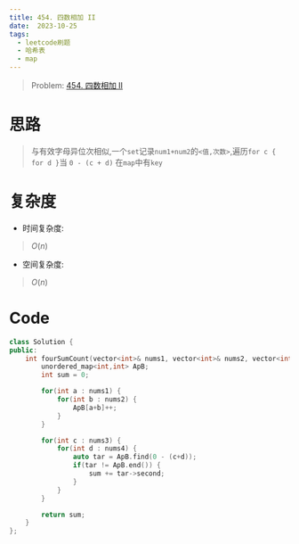```yaml
---
title: 454. 四数相加 II
date:  2023-10-25
tags:
  - leetcode刷题
  - 哈希表
  - map
---
```


> Problem: [454. 四数相加 II](https://leetcode.cn/problems/4sum-ii/description/)

  

# 思路

> 与有效字母异位次相似,一个`set`记录`num1+num2`的`<值,次数>`,遍历`for c { for d }`当 `0 - (c + d)` 在`map`中有`key`

  

# 复杂度

- 时间复杂度:

> $O(n)$

  

- 空间复杂度:

> $O(n)$

  
  

# Code

```C++
class Solution {
public:
    int fourSumCount(vector<int>& nums1, vector<int>& nums2, vector<int>& nums3, vector<int>& nums4) {
        unordered_map<int,int> ApB;
        int sum = 0;

        for(int a : nums1) {
            for(int b : nums2) {
                ApB[a+b]++;
            }
        }

        for(int c : nums3) {
            for(int d : nums4) {
                auto tar = ApB.find(0 - (c+d));
                if(tar != ApB.end()) {
                    sum += tar->second;                    
                }
            }
        }

        return sum;
    }
};
```
